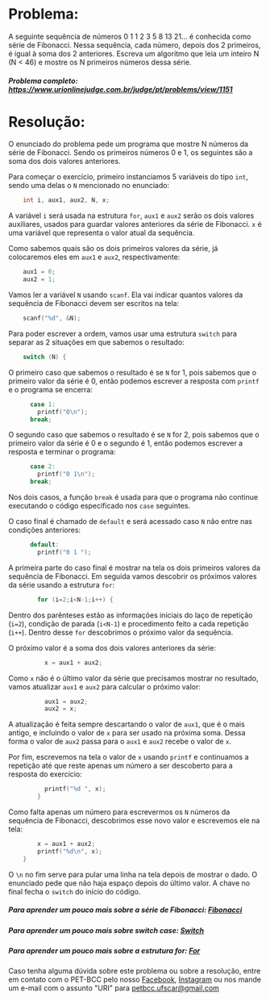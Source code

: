 # Problema:

A seguinte sequência de números 0 1 1 2 3 5 8 13 21... é conhecida como série de Fibonacci. Nessa sequência, cada número, depois dos 2 primeiros, é igual à soma dos 2 anteriores. Escreva um algoritmo que leia um inteiro N (N < 46) e mostre os N primeiros números dessa série.

##### Problema completo: https://www.urionlinejudge.com.br/judge/pt/problems/view/1151

# Resolução:

O enunciado do problema pede um programa que mostre N números da série de Fibonacci. Sendo os primeiros números 0 e 1, os seguintes são a soma dos dois valores anteriores.

Para começar o exercício, primeiro instanciamos 5 variáveis do tipo `int`, sendo uma delas o `N` mencionado no enunciado:
```c
    int i, aux1, aux2, N, x;
```
A variável `i` será usada na estrutura `for`, `aux1` e `aux2` serão os dois valores auxiliares, usados para guardar valores anteriores da série de Fibonacci. `x` é uma variável que representa o valor atual da sequência.

Como sabemos quais são os dois primeiros valores da série, já colocaremos eles em `aux1` e `aux2`, respectivamente:
```c
    aux1 = 0;
    aux2 = 1;
```
Vamos ler a variável `N` usando `scanf`. Ela vai indicar quantos valores da sequência de Fibonacci devem ser escritos na tela:
```c
    scanf("%d", &N);
```
Para poder escrever a ordem, vamos usar uma estrutura `switch` para separar as 2 situações em que sabemos o resultado:
 ```c
     switch (N) {
 ```
O primeiro caso que sabemos o resultado é se `N` for 1, pois sabemos que o primeiro valor da série é 0, então podemos escrever a resposta com `printf` e o programa se encerra:
```c
      case 1:
        printf("0\n");
      break;
```
O segundo caso que sabemos o resultado é se `N` for 2, pois sabemos que o primeiro valor da série é 0 e o segundo é 1, então podemos escrever a resposta e terminar o programa:
```c
      case 2:
        printf("0 1\n");
      break;
```
Nos dois casos, a função `break` é usada para que o programa não continue executando o código especificado nos `case` seguintes.

O caso final é chamado de `default` e será acessado caso `N` não entre nas condições anteriores:
```c
      default:
        printf("0 1 ");
```
A primeira parte do caso final é mostrar na tela os dois primeiros valores da sequência de Fibonacci. Em seguida vamos descobrir os próximos valores da série usando a estrutura `for`:
```c
        for (i=2;i<N-1;i++) {
```
Dentro dos parênteses estão as informações iniciais do laço de repetição (`i=2`), condição de parada (`i<N-1`) e procedimento feito a cada repetição (`i++`). Dentro desse `for` descobrimos o próximo valor da sequência.

O próximo valor é a soma dos dois valores anteriores da série:
```c
          x = aux1 + aux2;
```
Como `x` não é o último valor da série que precisamos mostrar no resultado, vamos atualizar `aux1` e `aux2` para calcular o próximo valor:
```c
          aux1 = aux2;
          aux2 = x;
```
A atualização é feita sempre descartando o valor de `aux1`, que é o mais antigo, e incluindo o valor de `x` para ser usado na próxima soma. Dessa forma o valor de `aux2` passa para o `aux1` e `aux2` recebe o valor de `x`.

Por fim, escrevemos na tela o valor de `x` usando `printf` e continuamos a repetição até que reste apenas um número a ser descoberto para a resposta do exercício:
```c
          printf("%d ", x);
        }  
```
Como falta apenas um número para escrevermos os `N` números da sequência de Fibonacci, descobrimos esse novo valor e escrevemos ele na tela:
```c
        x = aux1 + aux2;
        printf("%d\n", x);
    }
```
O `\n` no fim serve para pular uma linha na tela depois de mostrar o dado. O enunciado pede que não haja espaço depois do último valor. A chave no final fecha o `switch` do início do código.
##### Para aprender um pouco mais sobre a série de Fibonacci: [Fibonacci](https://brasilescola.uol.com.br/matematica/sequencia-fibonacci.htm)
##### Para aprender um pouco mais sobre switch case: [Switch](http://linguagemc.com.br/o-comando-switch-case-em-c/)
##### Para aprender um pouco mais sobre a estrutura for: [For](http://linguagemc.com.br/a-estrutura-de-repeticao-for-em-c/)

Caso tenha alguma dúvida sobre este problema ou sobre a resolução, entre em contato com o PET-BCC pelo nosso
[Facebook](https://www.facebook.com/petbcc/),
[Instagram](https://www.instagram.com/petbcc.ufscar/)
ou nos mande um e-mail com o assunto "URI" para  petbcc.ufscar@gmail.com
